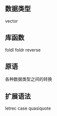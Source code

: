 数据类型
----
vector

库函数
----
foldl
foldr
reverse

原语
----
各种数据类型之间的转换

扩展语法
----
letrec
case
quasiquote

